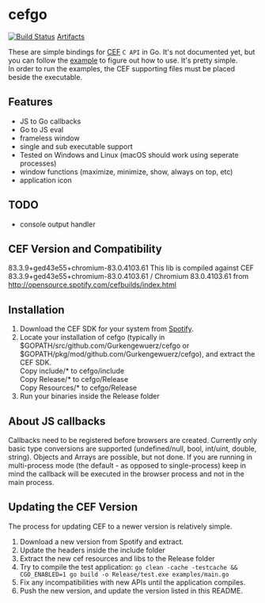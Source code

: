 # cefgo
[![Build Status](https://giteaci.mc8051.de/api/badges/Gurkengewuerz/cefgo/status.svg?ref=refs/heads/master)](https://giteaci.mc8051.de/Gurkengewuerz/cefgo)  [Artifacts](https://artifacts.mc8051.de/Gurkengewuerz/cefgo)

These are simple bindings for [CEF](https://bitbucket.org/chromiumembedded/cef/src/master/) `C API` in Go.
It's not documented yet, but you can follow the [example](examples/main.go) to figure out how to use. It's pretty simple.  
In order to run the examples, the CEF supporting files must be placed beside the executable.

## Features
- JS to Go callbacks
- Go to JS eval
- frameless window
- single and sub executable support
- Tested on Windows and Linux (macOS should work using seperate processes)
- window functions (maximize, minimize, show, always on top, etc)
- application icon

## TODO
- console output handler

## CEF Version and Compatibility
83.3.9+ged43e55+chromium-83.0.4103.61
This lib is compiled against CEF 83.3.9+ged43e55+chromium-83.0.4103.61 / Chromium 83.0.4103.61 from http://opensource.spotify.com/cefbuilds/index.html

## Installation
1. Download the CEF SDK for your system from [Spotify](http://opensource.spotify.com/cefbuilds/index.html).
2. Locate your installation of cefgo (typically in $GOPATH/src/github.com/Gurkengewuerz/cefgo or $GOPATH/pkg/mod/github.com/Gurkengewuerz/cefgo), and extract the CEF SDK.  
    Copy include/* to cefgo/include  
    Copy Release/* to cefgo/Release  
    Copy Resources/* to cefgo/Release  
3. Run your binaries inside the Release folder

## About JS callbacks
Callbacks need to be registered before browsers are created. Currently only basic type conversions are supported (undefined/null, bool, int/uint, double, string).
Objects and Arrays are possible, but not done. If you are running in multi-process mode (the default - as opposed to single-process) keep in mind the callback will be executed in the browser process and not in the main process.

## Updating the CEF Version
The process for updating CEF to a newer version is relatively simple.
1. Download a new version from Spotify and extract.
2. Update the headers inside the include folder
3. Extract the new cef resources and libs to the Release folder
4. Try to compile the test application: ``go clean -cache -testcache && CGO_ENABLED=1 go build -o Release/test.exe examples/main.go``
5. Fix any incompatibilities with new APIs until the application compiles.
6. Push the new version, and update the version listed in this README.